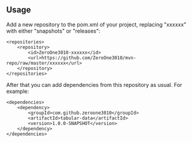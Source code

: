 Usage
-----

Add a new repository to the pom.xml of your project, replacing "xxxxxx" with either "snapshots" or "releases":

	<repositories>
		<repository>
			<id>ZeroOne3010-xxxxxx</id>
			<url>https://github.com/ZeroOne3010/mvn-repo/raw/master/xxxxxx</url>
		</repository>
	</repositories>

After that you can add dependencies from this repository as usual. For example:

	<dependencies>
		<dependency>
			<groupId>com.github.zeroone3010</groupId>
			<artifactId>tabular-data</artifactId>
			<version>1.0.0-SNAPSHOT</version>
		</dependency>
	</dependencies>
